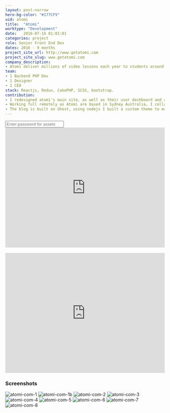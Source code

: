 ```yaml
---
layout: post-narrow
hero-bg-color: "#177CF9"
uid: atomi
title:  "Atomi"
worktype: "Development"
date:   2016-07-16 01:01:01
categories: project
role: Senior Front End Dev
dates: 2016 - 9 months
project_site_url: http://www.getatomi.com
project_site_slug: www.getatomi.com
company_description:
- Atomi deliver millions of video lessons each year to students around the world, helping to extend learning beyond the classroom and empowering students and teachers to work better together.
team:
- 1 Backend PHP Dev
- 1 Designer
- 1 CEO
stack: Reactjs, Redux, CakePHP, SCSS, bootstrap.
contribution:
- I redesigned atomi's main site, as well as their user dashboard and account pages, all in React / Redux.  Their previous solution was a CakePHP MVC framework and they wanted to move to a client side / API architecture with Reactjs, Redux and Laraval PHP API backend.
- Working full remotely as Atomi are based in Sydney Australia, I collaborated with a designer and back end developer.
- The blog is built on Ghost, using nodejs I built a custom theme to match the atomi brand.
---
```


<div class="showcase__password__screen">
  <input type="password" id="showcase__password" value="" placeholder="Enter password for assets"/>
</div>

<div class="showcase passworded">
  <div style="position:relative;height:0;padding-bottom:75.0%"><iframe src="https://www.youtube.com/embed/AL2oF3oGcAY?ecver=2" width="480" height="360" frameborder="0" style="position:absolute;width:100%;height:100%;left:0" allowfullscreen></iframe></div>
  <br/>
  <div style="position:relative;height:0;padding-bottom:75.0%"><iframe src="https://www.youtube.com/embed/GO0Spv7KHuI?ecver=2" width="480" height="360" frameborder="0" style="position:absolute;width:100%;height:100%;left:0" allowfullscreen></iframe></div>

  <h3>Screenshots</h3>
  <img src="/img/atomi/atomi-com-1.jpg" alt="atomi-com-1">
  <img src="/img/atomi/atomi-com-1b.jpg" alt="atomi-com-1b">
  <img src="/img/atomi/atomi-com-2.jpg" alt="atomi-com-2">
  <img src="/img/atomi/atomi-com-3.jpg" alt="atomi-com-3">
  <img src="/img/atomi/atomi-com-4.jpg" alt="atomi-com-4">
  <img src="/img/atomi/atomi-com-5.jpg" alt="atomi-com-5">
  <img src="/img/atomi/atomi-com-6.jpg" alt="atomi-com-6">
  <img src="/img/atomi/atomi-com-7.jpg" alt="atomi-com-7">
  <img src="/img/atomi/atomi-com-8.jpg" alt="atomi-com-8">
</div>
